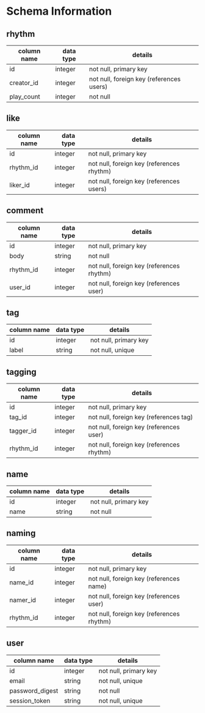 # Schema Information

## rhythm
column name | data type | details
------------|-----------|-----------------------
id          | integer   | not null, primary key
creator_id  | integer   | not null, foreign key (references users)
play_count  | integer   | not null

## like
column name | data type | details
------------|-----------|-----------------------
id          | integer   | not null, primary key
rhythm_id   | integer   | not null, foreign key (references rhythm)
liker_id    | integer   | not null, foreign key (references users)

## comment
column name | data type | details
------------|-----------|-----------------------
id          | integer   | not null, primary key
body        | string    | not null
rhythm_id   | integer   | not null, foreign key (references rhythm)
user_id     | integer   | not null, foreign key (references user)

## tag
column name | data type | details
------------|-----------|-----------------------
id          | integer   | not null, primary key
label       | string    | not null, unique

## tagging
column name | data type | details
------------|-----------|-----------------------
id          | integer   | not null, primary key
tag_id      | integer   | not null, foreign key (references tag)
tagger_id   | integer   | not null, foreign key (references user)
rhythm_id   | integer   | not null, foreign key (references rhythm)

## name
column name | data type | details
------------|-----------|-----------------------
id          | integer   | not null, primary key
name        | string    | not null

## naming
column name | data type | details
------------|-----------|-----------------------
id          | integer   | not null, primary key
name_id     | integer   | not null, foreign key (references name)
namer_id    | integer   | not null, foreign key (references user)
rhythm_id   | integer   | not null, foreign key (references rhythm)

## user
column name     | data type | details
----------------|-----------|-----------------------
id              | integer   | not null, primary key
email           | string    | not null, unique
password_digest | string    | not null
session_token   | string    | not null, unique
